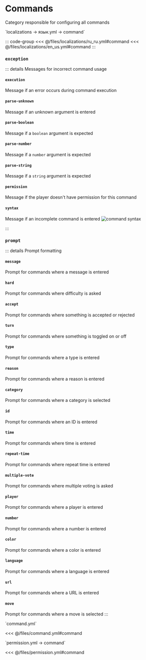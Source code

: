 # Commands

Category responsible for configuring all commands

[//]: # (localization)
<!--@include: @/parts/words.md#localization--> 
<!--@include: @/parts/words.md#path--> `localizations → язык.yml → command`

<!--@include: @/parts/words.md#default--> 

::: code-group
<<< @/files/localizations/ru_ru.yml#command
<<< @/files/localizations/en_us.yml#command
:::

### `exception`

::: details Messages for incorrect command usage

#### `execution`

Message if an error occurs during command execution

#### `parse-unknown`

Message if an unknown argument is entered

#### `parse-boolean`

Message if a `boolean` argument is expected

#### `parse-number`

Message if a `number` argument is expected

#### `parse-string`

Message if a `string` argument is expected

#### `permission`

Message if the player doesn't have permission for this command

#### `syntax`

Message if an incomplete command is entered
![command syntax](/commandsyntax.png)

:::

### `prompt`

::: details Prompt formatting

#### `message`

Prompt for commands where a message is entered

#### `hard`

Prompt for commands where difficulty is asked

#### `accept`

Prompt for commands where something is accepted or rejected

#### `turn`

Prompt for commands where something is toggled on or off

#### `type`

Prompt for commands where a type is entered

#### `reason`

Prompt for commands where a reason is entered

#### `category`

Prompt for commands where a category is selected

#### `id`

Prompt for commands where an ID is entered

#### `time`

Prompt for commands where time is entered

#### `repeat-time`

Prompt for commands where repeat time is entered

#### `multiple-vote`

Prompt for commands where multiple voting is asked

#### `player`

Prompt for commands where a player is entered

#### `number`

Prompt for commands where a number is entered

#### `color`

Prompt for commands where a color is entered

#### `language`

Prompt for commands where a language is entered

#### `url`

Prompt for commands where a URL is entered

#### `move`

Prompt for commands where a move is selected
:::

[//]: # (command.yml)
<!--@include: @/parts/words.md#setting-->
<!--@include: @/parts/words.md#path--> `command.yml`

<!--@include: @/parts/words.md#default-->
<<< @/files/command.yml#command

<!--@include: @/parts/enable.md-->

[//]: # (permission.yml)
<!--@include: @/parts/words.md#permission-->
<!--@include: @/parts/words.md#path--> `permission.yml → command`

<!--@include: @/parts/words.md#default-->
<<< @/files/permission.yml#command

<!--@include: @/parts/permission/permissionTier3.md-->